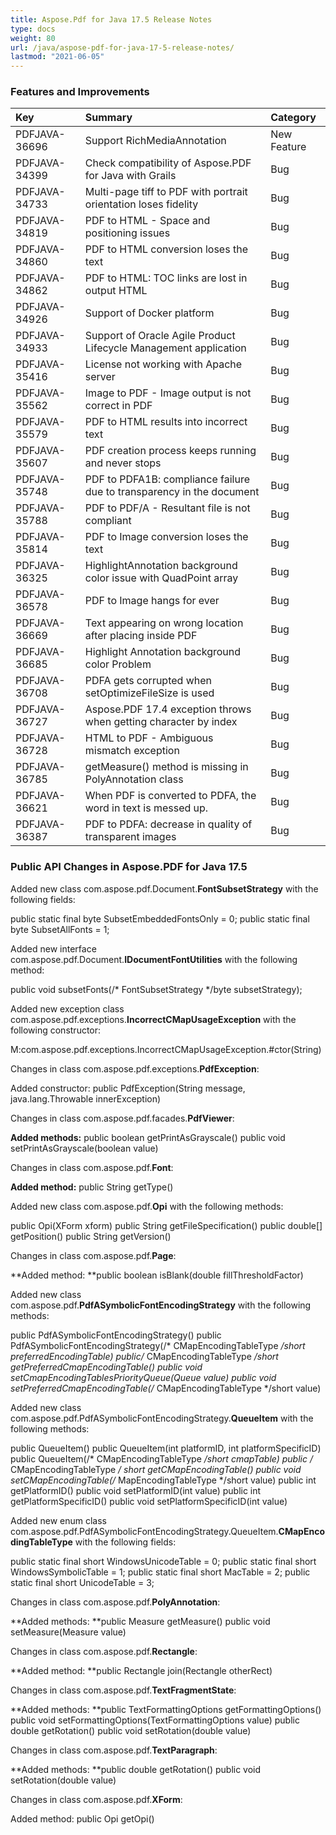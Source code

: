 ```yaml
---
title: Aspose.Pdf for Java 17.5 Release Notes
type: docs
weight: 80
url: /java/aspose-pdf-for-java-17-5-release-notes/
lastmod: "2021-06-05"
---
```


### **Features and Improvements**

|**Key**|**Summary**|**Category**|
| :- | :- | :- |
|PDFJAVA-36696|Support RichMediaAnnotation|New Feature|
|PDFJAVA-34399|Check compatibility of Aspose.PDF for Java with Grails|Bug|
|PDFJAVA-34733|Multi-page tiff to PDF with portrait orientation loses fidelity|Bug|
|PDFJAVA-34819|PDF to HTML - Space and positioning issues|Bug|
|PDFJAVA-34860|PDF to HTML conversion loses the text|Bug|
|PDFJAVA-34862|PDF to HTML: TOC links are lost in output HTML|Bug|
|PDFJAVA-34926|Support of Docker platform|Bug|
|PDFJAVA-34933|Support of Oracle Agile Product Lifecycle Management application|Bug|
|PDFJAVA-35416|License not working with Apache server|Bug|
|PDFJAVA-35562|Image to PDF - Image output is not correct in PDF|Bug|
|PDFJAVA-35579|PDF to HTML results into incorrect text|Bug|
|PDFJAVA-35607|PDF creation process keeps running and never stops|Bug|
|PDFJAVA-35748|PDF to PDFA1B: compliance failure due to transparency in the document|Bug|
|PDFJAVA-35788|PDF to PDF/A - Resultant file is not compliant|Bug|
|PDFJAVA-35814|PDF to Image conversion loses the text|Bug|
|PDFJAVA-36325|HighlightAnnotation background color issue with QuadPoint array|Bug|
|PDFJAVA-36578|PDF to Image hangs for ever|Bug|
|PDFJAVA-36669|Text appearing on wrong location after placing inside PDF|Bug|
|PDFJAVA-36685|Highlight Annotation background color Problem|Bug|
|PDFJAVA-36708|PDFA gets corrupted when setOptimizeFileSize is used|Bug|
|PDFJAVA-36727|Aspose.PDF 17.4 exception throws when getting character by index|Bug|
|PDFJAVA-36728|HTML to PDF - Ambiguous mismatch exception|Bug|
|PDFJAVA-36785|getMeasure() method is missing in PolyAnnotation class|Bug|
|PDFJAVA-36621|When PDF is converted to PDFA, the word in text is messed up.|Bug|
|PDFJAVA-36387|PDF to PDFA: decrease in quality of transparent images|Bug|
### **Public API Changes in Aspose.PDF for Java 17.5**


Added new class com.aspose.pdf.Document.**FontSubsetStrategy** with the following fields:

public static final byte SubsetEmbeddedFontsOnly = 0;
public static final byte SubsetAllFonts = 1;

Added new interface com.aspose.pdf.Document.**IDocumentFontUtilities** with the following method:

public void subsetFonts(/* FontSubsetStrategy */byte subsetStrategy);

Added new exception class com.aspose.pdf.exceptions.**IncorrectCMapUsageException** with the following constructor:

M:com.aspose.pdf.exceptions.IncorrectCMapUsageException.#ctor(String)

Changes in class com.aspose.pdf.exceptions.**PdfException**:

Added constructor:
public PdfException(String message, java.lang.Throwable innerException)


Changes in class com.aspose.pdf.facades.**PdfViewer**:

**Added methods:**
public boolean getPrintAsGrayscale()
public void setPrintAsGrayscale(boolean value)

Changes in class com.aspose.pdf.**Font**:

**Added method:**
public String getType()

Added new class com.aspose.pdf.**Opi** with the following methods:

public Opi(XForm xform)
public String getFileSpecification()
public double[] getPosition()
public String getVersion()

Changes in class com.aspose.pdf.**Page**:

**Added method:
**public boolean isBlank(double fillThresholdFactor)

Added new class com.aspose.pdf.**PdfASymbolicFontEncodingStrategy** with the following methods:

public PdfASymbolicFontEncodingStrategy()
public PdfASymbolicFontEncodingStrategy(/* CMapEncodingTableType */short preferredEncodingTable)
public/* CMapEncodingTableType */short getPreferredCmapEncodingTable()
public void setCmapEncodingTablesPriorityQueue(Queue<QueueItem> value)
public void setPreferredCmapEncodingTable(/* CMapEncodingTableType */short value)

Added new class com.aspose.pdf.PdfASymbolicFontEncodingStrategy.**QueueItem** with the following methods:

public QueueItem()
public QueueItem(int platformID, int platformSpecificID)
public QueueItem(/* CMapEncodingTableType */short cmapTable)
public /* CMapEncodingTableType */ short getCMapEncodingTable()
public void setCMapEncodingTable(/* MapEncodingTableType */short value)
public int getPlatformID()
public void setPlatformID(int value)
public int getPlatformSpecificID()
public void setPlatformSpecificID(int value)

Added new enum class com.aspose.pdf.PdfASymbolicFontEncodingStrategy.QueueItem.**CMapEncodingTableType** with the following fields:

public static final short WindowsUnicodeTable = 0;
public static final short WindowsSymbolicTable = 1;
public static final short MacTable = 2;
public static final short UnicodeTable = 3;

Changes in class com.aspose.pdf.**PolyAnnotation**:

**Added methods:
**public Measure getMeasure()
public void setMeasure(Measure value)

Changes in class com.aspose.pdf.**Rectangle**:

**Added method:
**public Rectangle join(Rectangle otherRect)

Changes in class com.aspose.pdf.**TextFragmentState**:

**Added methods:
**public TextFormattingOptions getFormattingOptions()
public void setFormattingOptions(TextFormattingOptions value)
public double getRotation()
public void setRotation(double value)

Changes in class com.aspose.pdf.**TextParagraph**:

**Added methods:
**public double getRotation()
public void setRotation(double value)

Changes in class com.aspose.pdf.**XForm**:

Added method:
public Opi getOpi()
